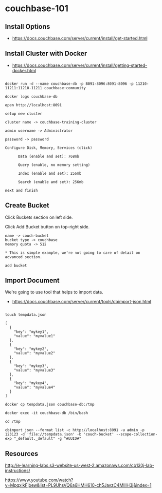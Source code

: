 # couchbase-101


## Install Options

- https://docs.couchbase.com/server/current/install/get-started.html

## Install Cluster with Docker

- https://docs.couchbase.com/server/current/install/getting-started-docker.html

```

docker run -d --name couchbase-db -p 8091-8096:8091-8096 -p 11210-11211:11210-11211 couchbase:community

docker logs couchbase-db

open http://localhost:8091

setup new cluster

cluster name -> couchbase-training-cluster

admin username -> Administrator

password -> password

Configure Disk, Memory, Services (click)

      Data (enable and set): 768mb

      Query (enable, no memory setting)

      Index (enable and set): 256mb

      Search (enable and set): 256mb

next and finish

```

## Create Bucket 

Click Buckets section on left side.

Click Add Bucket button on top-right side.
```
name -> couch-bucket
bucket type -> couchbase 
memory quota -> 512

* This is simple example, we're not going to care of detail on advanced section.

add bucket
```

## Import Document

We're going to use tool that helps to import data.

- https://docs.couchbase.com/server/current/tools/cbimport-json.html

```

touch tempdata.json 

[
  {
    "key": "mykey1",
    "value": "myvalue1"
  },
  {
    "key": "mykey2",
    "value": "myvalue2"
  },
  {
    "key": "mykey3",
    "value": "myvalue3"
  },
  {
    "key": "mykey4",
    "value": "myvalue4"
  }
]

docker cp tempdata.json couchbase-db:/tmp

docker exec -it couchbase-db /bin/bash

cd /tmp

cbimport json --format list -c http://localhost:8091 -u admin -p 123123 -d 'file://tempdata.json' -b 'couch-bucket' --scope-collection-exp "_default._default" -g "#UUID#" 

```


## Resources

http://e-learning-labs.s3-website-us-west-2.amazonaws.com/cb130j-lab-instructions/

https://www.youtube.com/watch?v=MpqxIkFjbew&list=PL9UhsVQ6a6HMH610-ch5JavzC4MlIIH3j&index=1
